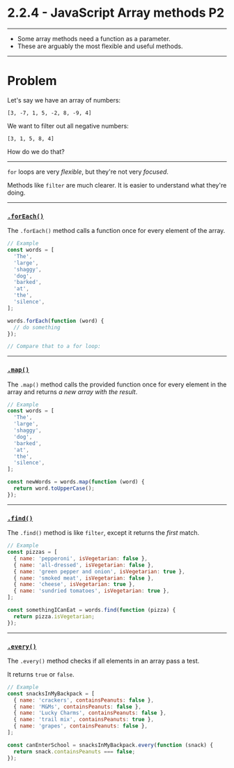 # 2.2.4 - JavaScript Array methods P2

---

- Some array methods need a function as a parameter.
- These are arguably the most flexible and useful methods.

---

# Problem

Let's say we have an array of numbers:

`[3, -7, 1, 5, -2, 8, -9, 4]`

We want to filter out all negative numbers:

`[3, 1, 5, 8, 4]`

How do we do that?

---

`for` loops are very _flexible_, but they're not very _focused_.

Methods like `filter` are much clearer. It is easier to understand what they're doing.

---

### [`.forEach()`](https://www.w3schools.com/jsreF/jsref_foreach.asp)

The `.forEach()` method calls a function once for every element of the array.

```js
// Example
const words = [
  'The',
  'large',
  'shaggy',
  'dog',
  'barked',
  'at',
  'the',
  'silence',
];

words.forEach(function (word) {
  // do something
});

// Compare that to a for loop:
```

---

### [`.map()`](https://www.w3schools.com/jsreF/jsref_map.asp)

The `.map()` method calls the provided function once for every element in the array and returns _a new array with the result_.

```js
// Example
const words = [
  'The',
  'large',
  'shaggy',
  'dog',
  'barked',
  'at',
  'the',
  'silence',
];

const newWords = words.map(function (word) {
  return word.toUpperCase();
});
```

---

### [`.find()`](https://www.w3schools.com/jsreF/jsref_find.asp)

The `.find()` method is like `filter`, except it returns the _first_ match.

```js
// Example
const pizzas = [
  { name: 'pepperoni', isVegetarian: false },
  { name: 'all-dressed', isVegetarian: false },
  { name: 'green pepper and onion', isVegetarian: true },
  { name: 'smoked meat', isVegetarian: false },
  { name: 'cheese', isVegetarian: true },
  { name: 'sundried tomatoes', isVegetarian: true },
];

const somethingICanEat = words.find(function (pizza) {
  return pizza.isVegetarian;
});
```

---

### [`.every()`](https://www.w3schools.com/jsref/jsref_every.asp)

The `.every()` method checks if all elements in an array pass a test.

It returns `true` or `false`.

```js
// Example
const snacksInMyBackpack = [
  { name: 'crackers', containsPeanuts: false },
  { name: 'M&Ms', containsPeanuts: false },
  { name: 'Lucky Charms', containsPeanuts: false },
  { name: 'trail mix', containsPeanuts: true },
  { name: 'grapes', containsPeanuts: false },
];

const canEnterSchool = snacksInMyBackpack.every(function (snack) {
  return snack.containsPeanuts === false;
});
```
